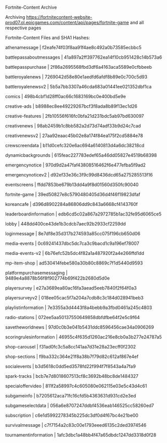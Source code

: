 Fortnite-Content Archive

Archiving https://fortnitecontent-website-prod07.ol.epicgames.com/content/api/pages/fortnite-game and all respective pages

Fortnite-Content Files and SHA1 Hashes:

athenamessage | f2eafe74f03f8aa91f4ae8c492a0b73585ecbbc5

battlepassaboutmessages | 41a897a2ff397762ea14f10cb951428c14b573a6

battlepasspurchase | 2f86a2695568fbd3df6a4163aca5589e0cfbbeeb

battleroyalenews | 7269042d58e80e1aedfd6afdf8b89e0c700c5d93

battleroyalenewsv2 | 5b5a7bb3307a46cda683a01441ee021352dbf1ca

comics | 498b4cbf1d28ff0ac66c1683169bc0e400bd5e9e

creative-ads | b8988ec8ee49229267bcf3f8ada8b89f13ec1d26

creative-features | 2fb10556f616fc0bfa21d231bdc5ab97bd630097

creativenews | 98ab2459b1c8bb582a2d73d74adf33b9d24c7cad

creativenewsv2 | 27aa92eaac45b02e8a174f84ea175f2cd5884e78

crewscreendata | b11d0cefc320e6ac694a6140813d4a6dc38218cd

dynamicbackgrounds | 615feac227783edef65a46dd05827e4519b68398

emergencynotice | 970d9d2a47faf43808516462f6e477efba5f9ad2

emergencynoticev2 | d92ef33e36c3f9c99d8436dcd65a275285513f16

eventscreens | ffdd7853be679b13dd4a9f8d01560d350fc90040

fortnite-game | 39ed50827e8c5790480405d36d4f46f19823dfaf

koreancafe | d396d8902284a86806dd9c843a6668cf4143760f

leaderboardinformation | edb6cd5c02a867a2972785b1ac32fe95d6065ce5

lobby | 448dd400ce43de1b3cdcb7aec92b2933cf2259dd

loginmessage | 8e7df8e35d317b274593a85cc075f196cb650d06

media-events | 0c69241437dbc5dc7ca3c9bacd1c9a196ef78007

media-events-v2 | 6b76efc52b5dc4f82a1a487920f2a4e266ffd1dd

mp-item-shop | ad530414febe580a30b80c8869c7f1d5440d9593

platformpurchasemessaging | 9489e4a8878b56f8f902774b69f422b2680d5d0e

playersurvey | e27a3689ea80ac16fa3aead5eeb7840f2f64f0a3

playersurveyv2 | 018ee05cac5f7a204a7cdb8c3c184d028941beb3

playlistinformation | 7e3355a3d4443f8a4bebb9a3fbd0461a245c4803

radio-stations | 072ee5aa50137550649858dbfdfbe64f2e5c9f64

savetheworldnews | 97d0c0b3e041b5431ddc8596456cae34a0906269

scoringrulesinformation | 46955c4f635d1260ac216e8cb0a3b277e24787a5

shop-carousel | f31ad0fc3c5a8cc141aa7d31e28a23ecff0f2302

shop-sections | f9ba332c364e21f8a38b7f79d82c612af867e4ef

socialevents | b3d5618c0dd5ed3578fd22f994f7f8543a4a7fa9

spark-tracks | bcb7e7d8018607513cf8c3692b48bc8de1484327

specialoffervideo | 811f2a58997c4c605080e062115e03e5c43d4c61

subgameinfo | b7205612aca71fc16cfd5b4363631d931cd2e3ed

subgameselectdata | 056a6e8707247ddbf4536eab146525cc58260ed7

subscription | c6e1d5992278345b225dc3df0d4f67bc4e21be00

survivalmessage | c7f7154a2c83c00e1793eeed6135c2ded3974546

tournamentinformation | 1afc3dbc1a48bb4f47a65dbdc1247dd3318d0f28

